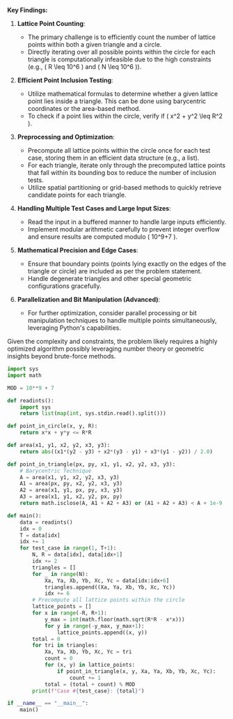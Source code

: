**Key Findings:**

1. **Lattice Point Counting**:
   - The primary challenge is to efficiently count the number of lattice points within both a given triangle and a circle.
   - Directly iterating over all possible points within the circle for each triangle is computationally infeasible due to the high constraints (e.g., \( R \leq 10^6 \) and \( N \leq 10^6 \)).

2. **Efficient Point Inclusion Testing**:
   - Utilize mathematical formulas to determine whether a given lattice point lies inside a triangle. This can be done using barycentric coordinates or the area-based method.
   - To check if a point lies within the circle, verify if \( x^2 + y^2 \leq R^2 \).

3. **Preprocessing and Optimization**:
   - Precompute all lattice points within the circle once for each test case, storing them in an efficient data structure (e.g., a list).
   - For each triangle, iterate only through the precomputed lattice points that fall within its bounding box to reduce the number of inclusion tests.
   - Utilize spatial partitioning or grid-based methods to quickly retrieve candidate points for each triangle.

4. **Handling Multiple Test Cases and Large Input Sizes**:
   - Read the input in a buffered manner to handle large inputs efficiently.
   - Implement modular arithmetic carefully to prevent integer overflow and ensure results are computed modulo \( 10^9+7 \).

5. **Mathematical Precision and Edge Cases**:
   - Ensure that boundary points (points lying exactly on the edges of the triangle or circle) are included as per the problem statement.
   - Handle degenerate triangles and other special geometric configurations gracefully.

6. **Parallelization and Bit Manipulation (Advanced)**:
   - For further optimization, consider parallel processing or bit manipulation techniques to handle multiple points simultaneously, leveraging Python's capabilities.

Given the complexity and constraints, the problem likely requires a highly optimized algorithm possibly leveraging number theory or geometric insights beyond brute-force methods.

```python
import sys
import math

MOD = 10**9 + 7

def readints():
    import sys
    return list(map(int, sys.stdin.read().split()))

def point_in_circle(x, y, R):
    return x*x + y*y <= R*R

def area(x1, y1, x2, y2, x3, y3):
    return abs((x1*(y2 - y3) + x2*(y3 - y1) + x3*(y1 - y2)) / 2.0)

def point_in_triangle(px, py, x1, y1, x2, y2, x3, y3):
    # Barycentric Technique
    A = area(x1, y1, x2, y2, x3, y3)
    A1 = area(px, py, x2, y2, x3, y3)
    A2 = area(x1, y1, px, py, x3, y3)
    A3 = area(x1, y1, x2, y2, px, py)
    return math.isclose(A, A1 + A2 + A3) or (A1 + A2 + A3) < A + 1e-9

def main():
    data = readints()
    idx = 0
    T = data[idx]
    idx += 1
    for test_case in range(1, T+1):
        N, R = data[idx], data[idx+1]
        idx += 2
        triangles = []
        for _ in range(N):
            Xa, Ya, Xb, Yb, Xc, Yc = data[idx:idx+6]
            triangles.append((Xa, Ya, Xb, Yb, Xc, Yc))
            idx += 6
        # Precompute all lattice points within the circle
        lattice_points = []
        for x in range(-R, R+1):
            y_max = int(math.floor(math.sqrt(R*R - x*x)))
            for y in range(-y_max, y_max+1):
                lattice_points.append((x, y))
        total = 0
        for tri in triangles:
            Xa, Ya, Xb, Yb, Xc, Yc = tri
            count = 0
            for (x, y) in lattice_points:
                if point_in_triangle(x, y, Xa, Ya, Xb, Yb, Xc, Yc):
                    count += 1
            total = (total + count) % MOD
        print(f"Case #{test_case}: {total}")

if __name__ == "__main__":
    main()
```